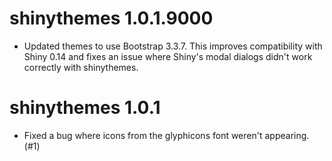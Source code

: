 shinythemes 1.0.1.9000
=================

* Updated themes to use Bootstrap 3.3.7. This improves compatibility with Shiny 0.14 and fixes an issue where Shiny's modal dialogs didn't work correctly with shinythemes.

shinythemes 1.0.1
=================

* Fixed a bug where icons from the glyphicons font weren't appearing. (#1)
